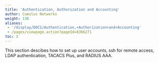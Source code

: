 ```yaml
---
title: 'Authentication, Authorization and Accounting'
author: Cumulus Networks
weight: 130
aliases:
 - '/display/DOCS/Authentication,+Authorization+and+Accounting'
 - /pages/viewpage.action?pageId=8366271
toc: 3
---
```

This section descibes how to set up user accounts, ssh for remote access, LDAP authentication, TACACS Plus, and RADIUS AAA.
